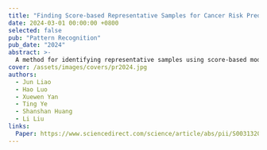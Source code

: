 ```yaml
---
title: "Finding Score-based Representative Samples for Cancer Risk Prediction"
date: 2024-03-01 00:00:00 +0800
selected: false
pub: "Pattern Recognition"
pub_date: "2024"
abstract: >-
  A method for identifying representative samples using score-based models for cancer risk prediction.
cover: /assets/images/covers/pr2024.jpg
authors:
  - Jun Liao
  - Hao Luo
  - Xuewen Yan
  - Ting Ye
  - Shanshan Huang
  - Li Liu
links:
  Paper: https://www.sciencedirect.com/science/article/abs/pii/S0031320324005181
---
```

